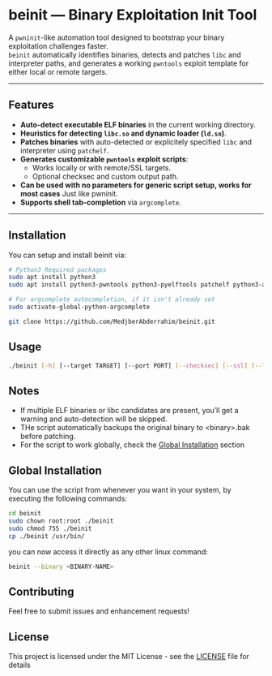 # beinit — Binary Exploitation Init Tool

A `pwninit`-like automation tool designed to bootstrap your binary exploitation challenges faster.  
`beinit` automatically identifies binaries, detects and patches `libc` and interpreter paths, and generates a working `pwntools` exploit template for either local or remote targets.

---

## Features

- **Auto-detect executable ELF binaries** in the current working directory.
- **Heuristics for detecting `libc.so` and dynamic loader (`ld.so`)**.
- **Patches binaries** with auto-detected or explicitely specified `libc` and interpreter using `patchelf`.
- **Generates customizable `pwntools` exploit scripts**:
  - Works locally or with remote/SSL targets.
  - Optional checksec and custom output path.
- **Can be used with no parameters for generic script setup, works for most cases** Just like pwninit.
- **Supports shell tab-completion** via `argcomplete`.

---

## Installation

You can setup and install beinit via:

```bash
# Python3 Required packages
sudo apt install python3
sudo apt install python3-pwntools python3-pyelftools patchelf python3-argcomplete

# For argcomplete autocompletion, if it isn't already set
sudo activate-global-python-argcomplete

git clone https://github.com/MedjberAbderrahim/beinit.git
```

## Usage

```bash
./beinit [-h] [--target TARGET] [--port PORT] [--checksec] [--ssl] [--local] [--remote] [--no-script] [--libc LIBC] [--interpreter INTERPRETER] [--no-patching] [--output OUTPUT] [--binary BINARY]
```

## Notes
- If multiple ELF binaries or libc candidates are present, you’ll get a warning and auto-detection will be skipped.
- THe script automatically backups the original binary to \<binary\>.bak before patching.
- For the script to work globally, check the [Global Installation](#global-installation) section

## Global Installation
You can use the script from whenever you want in your system, by executing the following commands:
```bash
cd beinit
sudo chown root:root ./beinit
sudo chmod 755 ./beinit
cp ./beinit /usr/bin/
```

you can now access it directly as any other linux command:
```bash
beinit --binary <BINARY-NAME> 
```

## Contributing

Feel free to submit issues and enhancement requests!

## License

This project is licensed under the MIT License - see the [LICENSE](LICENSE) file for details